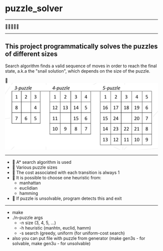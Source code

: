 # puzzle_solver
---
🧩🧩🧩🧩🧩

---
## This project programmatically solves the puzzles of different sizes

Search algorithm finds a valid sequence of moves in order to reach the
final state, a.k.a the "snail solution", which depends on the size of the puzzle.

🐌 
![Image snail_position](https://github.com/bchelste/puzzle_solver/blob/main/additional/snail_position.png)

---
- 🔹 A* search algorithm is used
- 🔹 Various puzzle sizes
- 🔹 The cost associated with each transition is always 1
- 🔹 It is possible to choose one heuristic from:
    - manhattan
    - euclidian
    - hamming
- 🔹 If puzzle is unsolvable, program detects this and exit

---

- make
- ./n-puzzle args
    - -n size (3, 4, 5, ...)
    - -h heuristic (manhtn, euclid, hamm)
    - -s search (greedy, uniform (for uniform-cost search)
 - also you can put file with puzzle from generator (make gen3s - for solvable, make gen3u - for unsolvable)
